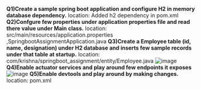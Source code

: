 **Q1)Create a sample spring boot application and configure H2 in memory database dependency.**
location: Added h2 dependency in pom.xml
**Q2)Confgure few properties under application properties file and read there value under Main class.**
location: src/main/resources/application.properties ,SpringbootAssignmentApplication.java
**Q3)Create a Employee table (id, name, designation) under H2 database and inserts few sample records under that table at startup.**
location: com/krishna/springboot_assignment/entity/Employee.java
![image](https://github.com/user-attachments/assets/66cbba56-47f8-4ebc-b28d-2ce3ff23c76f)
**Q4)Enable actuator services and play around few endpoints it exposes**
![image](https://github.com/user-attachments/assets/1fc638d6-8845-4910-ba15-f21afd907193)
**Q5)Enable devtools and play around by making changes.**
location: pom.xml
